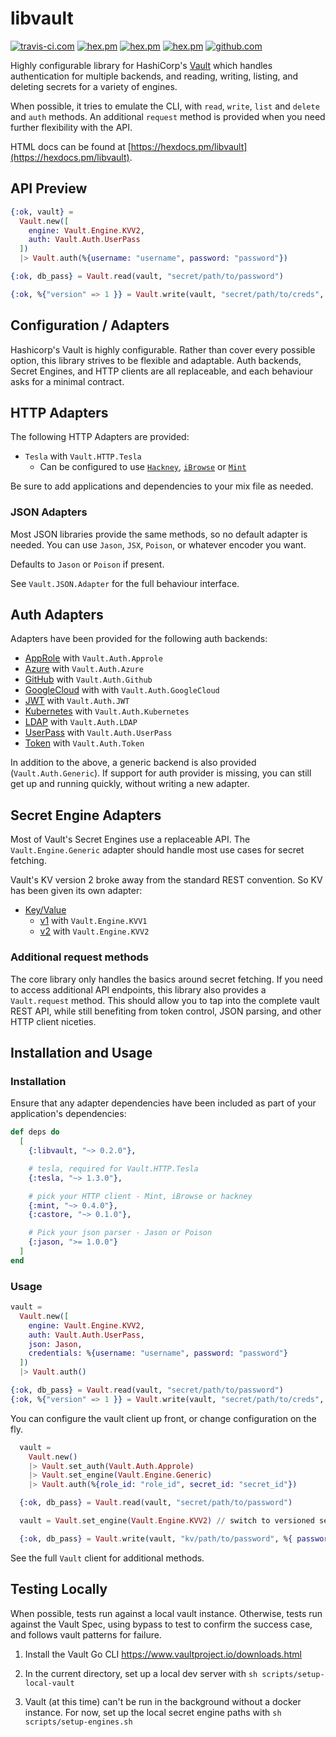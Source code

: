 # libvault

[![travis-ci.com](https://travis-ci.com/matthewoden/libvault.svg?branch=master)](https://travis-ci.com/matthewoden/libvault)
[![hex.pm](https://img.shields.io/hexpm/v/libvault.svg)](https://hex.pm/packages/libvault)
[![hex.pm](https://img.shields.io/hexpm/dt/libvault.svg)](https://hex.pm/packages/libvault)
[![hex.pm](https://img.shields.io/hexpm/l/libvault.svg)](https://hex.pm/packages/libvault)
[![github.com](https://img.shields.io/github/last-commit/matthewoden/libvault.svg)](https://github.com/matthewoden/libvault/commits/master)

Highly configurable library for HashiCorp's
[Vault](https://www.vaultproject.io/) which handles authentication for multiple
backends, and reading, writing, listing, and deleting secrets for a variety of
engines.

When possible, it tries to emulate the CLI, with `read`, `write`, `list` and
`delete` and `auth` methods. An additional `request` method is provided when
you need further flexibility with the API.

HTML docs can be found at
[https://hexdocs.pm/libvault](https://hexdocs.pm/libvault).

## API Preview

```elixir
{:ok, vault} =
  Vault.new([
    engine: Vault.Engine.KVV2,
    auth: Vault.Auth.UserPass
  ])
  |> Vault.auth(%{username: "username", password: "password"})

{:ok, db_pass} = Vault.read(vault, "secret/path/to/password")

{:ok, %{"version" => 1 }} = Vault.write(vault, "secret/path/to/creds", %{secret: "secrets!"})
```

## Configuration / Adapters

Hashicorp's Vault is highly configurable. Rather than cover every possible
option, this library strives to be flexible and adaptable. Auth backends,
Secret Engines, and HTTP clients are all replaceable, and each behaviour asks
for a minimal contract.

## HTTP Adapters

The following HTTP Adapters are provided:

- `Tesla` with `Vault.HTTP.Tesla`
  - Can be configured to use [`Hackney`][hackney], [`iBrowse`][ibrowse] or [`Mint`][mint]

Be sure to add applications and dependencies to your mix file as needed.

### JSON Adapters

Most JSON libraries provide the same methods, so no default adapter is needed.
You can use `Jason`, `JSX`, `Poison`, or whatever encoder you want.

Defaults to `Jason` or `Poison` if present.

See `Vault.JSON.Adapter` for the full behaviour interface.

## Auth Adapters

Adapters have been provided for the following auth backends:

- [AppRole](https://www.vaultproject.io/api/auth/approle/index.html) with `Vault.Auth.Approle`
- [Azure](https://www.vaultproject.io/api/auth/approle/index.html) with `Vault.Auth.Azure`
- [GitHub](https://www.vaultproject.io/api/auth/github/index.html) with `Vault.Auth.Github`
- [GoogleCloud](https://www.vaultproject.io/api/auth/gcp/index.html) with with `Vault.Auth.GoogleCloud`
- [JWT](https://www.vaultproject.io/api/auth/jwt/index.html) with `Vault.Auth.JWT`
- [Kubernetes](https://www.vaultproject.io/api/auth/jwt/index.html) with `Vault.Auth.Kubernetes`
- [LDAP](https://www.vaultproject.io/api/auth/ldap/index.html) with `Vault.Auth.LDAP`
- [UserPass](https://www.vaultproject.io/api/auth/userpass/index.html) with `Vault.Auth.UserPass`
- [Token](https://www.vaultproject.io/api/auth/token/index.html#lookup-a-token-self-) with `Vault.Auth.Token`

In addition to the above, a generic backend is also provided
(`Vault.Auth.Generic`).  If support for auth provider is missing, you can still
get up and running quickly, without writing a new adapter.

## Secret Engine Adapters

Most of Vault's Secret Engines use a replaceable API. The
`Vault.Engine.Generic` adapter should handle most use cases for secret
fetching.

Vault's KV version 2 broke away from the standard REST convention. So KV has
been given its own adapter:

- [Key/Value](https://www.vaultproject.io/api/secret/kv/index.html)
  - [v1](https://www.vaultproject.io/api/secret/kv/kv-v1.html) with `Vault.Engine.KVV1`
  - [v2](https://www.vaultproject.io/api/secret/kv/kv-v2.html) with `Vault.Engine.KVV2`

### Additional request methods

The core library only handles the basics around secret fetching. If you need to
access additional API endpoints, this library also provides a `Vault.request`
method. This should allow you to tap into the complete vault REST API, while
still benefiting from token control, JSON parsing, and other HTTP client
niceties.

## Installation and Usage

### Installation

Ensure that any adapter dependencies have been included as part of your
application's dependencies:

```elixir
def deps do
  [
    {:libvault, "~> 0.2.0"},

    # tesla, required for Vault.HTTP.Tesla
    {:tesla, "~> 1.3.0"},

    # pick your HTTP client - Mint, iBrowse or hackney
    {:mint, "~> 0.4.0"},
    {:castore, "~> 0.1.0"},

    # Pick your json parser - Jason or Poison
    {:jason, ">= 1.0.0"}
  ]
end
```

### Usage

```elixir
vault =
  Vault.new([
    engine: Vault.Engine.KVV2,
    auth: Vault.Auth.UserPass,
    json: Jason,
    credentials: %{username: "username", password: "password"}
  ])
  |> Vault.auth()

{:ok, db_pass} = Vault.read(vault, "secret/path/to/password")
{:ok, %{"version" => 1 }} = Vault.write(vault, "secret/path/to/creds", %{secret: "secrets!"})
```

You can configure the vault client up front, or change configuration on the
fly.

```elixir
  vault =
    Vault.new()
    |> Vault.set_auth(Vault.Auth.Approle)
    |> Vault.set_engine(Vault.Engine.Generic)
    |> Vault.auth(%{role_id: "role_id", secret_id: "secret_id"})

  {:ok, db_pass} = Vault.read(vault, "secret/path/to/password")

  vault = Vault.set_engine(Vault.Engine.KVV2) // switch to versioned secrets

  {:ok, db_pass} = Vault.write(vault, "kv/path/to/password", %{ password: "db_pass" })
```

See the full `Vault` client for additional methods.

## Testing Locally

When possible, tests run against a local vault instance. Otherwise, tests run
against the Vault Spec, using bypass to test to confirm the success case, and
follows vault patterns for failure.

1. Install the Vault Go CLI https://www.vaultproject.io/downloads.html

1. In the current directory, set up a local dev server with `sh
   scripts/setup-local-vault`

1. Vault (at this time) can't be run in the background without a docker
   instance. For now, set up the local secret engine paths with `sh
   scripts/setup-engines.sh`

[mint]: https://github.com/ericmj/mint
[hackney]: https://github.com/benoitc/hackney
[ibrowse]: https://github.com/cmullaparthi/ibrowse
